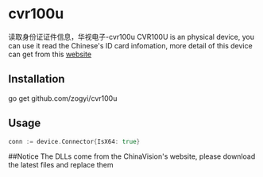 # cvr100u
读取身份证证件信息，华视电子-cvr100u
CVR100U is an physical device, you can use it read the Chinese's ID card infomation, more detail of this device can get from this [website](http://www.chinaidcard.com/)

## Installation
go get github.com/zogyi/cvr100u

## Usage

```go
conn := device.Connector{IsX64: true}
```

##Notice
The DLLs come from the ChinaVision's website, please download the latest files and replace them